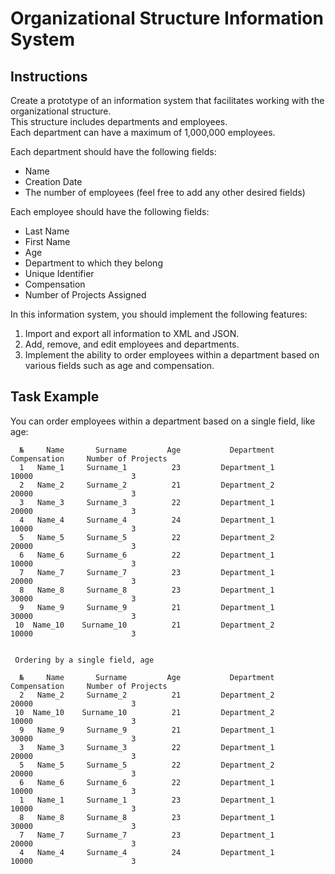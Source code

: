 # Organizational Structure Information System

## Instructions
Create a prototype of an information system that facilitates working with the organizational structure.  
This structure includes departments and employees.  
Each department can have a maximum of 1,000,000 employees. 

Each department should have the following fields:
- Name
- Creation Date
- The number of employees (feel free to add any other desired fields)

Each employee should have the following fields:
- Last Name
- First Name
- Age
- Department to which they belong
- Unique Identifier
- Compensation
- Number of Projects Assigned

In this information system, you should implement the following features:

1. Import and export all information to XML and JSON.
2. Add, remove, and edit employees and departments.
3. Implement the ability to order employees within a department based on various fields such as age and compensation.

## Task Example

You can order employees within a department based on a single field, like age:

```
  №     Name       Surname         Age           Department     Compensation     Number of Projects
  1   Name_1     Surname_1          23         Department_1            10000                      3 
  2   Name_2     Surname_2          21         Department_2            20000                      3 
  3   Name_3     Surname_3          22         Department_1            20000                      3 
  4   Name_4     Surname_4          24         Department_1            10000                      3 
  5   Name_5     Surname_5          22         Department_2            20000                      3 
  6   Name_6     Surname_6          22         Department_1            10000                      3 
  7   Name_7     Surname_7          23         Department_1            20000                      3 
  8   Name_8     Surname_8          23         Department_1            30000                      3 
  9   Name_9     Surname_9          21         Department_1            30000                      3 
 10  Name_10    Surname_10          21         Department_2            10000                      3 
 

 Ordering by a single field, age
 
  №     Name       Surname         Age           Department     Compensation     Number of Projects
  2   Name_2     Surname_2          21         Department_2            20000                      3 
 10  Name_10    Surname_10          21         Department_2            10000                      3 
  9   Name_9     Surname_9          21         Department_1            30000                      3 
  3   Name_3     Surname_3          22         Department_1            20000                      3 
  5   Name_5     Surname_5          22         Department_2            20000                      3 
  6   Name_6     Surname_6          22         Department_1            10000                      3 
  1   Name_1     Surname_1          23         Department_1            10000                      3 
  8   Name_8     Surname_8          23         Department_1            30000                      3 
  7   Name_7     Surname_7          23         Department_1            20000                      3 
  4   Name_4     Surname_4          24         Department_1            10000                      3 


```
